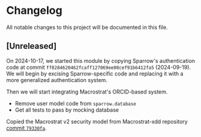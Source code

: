 # Changelog

All notable changes to this project will be documented in this file.

## [Unreleased]

On 2024-10-17, we started this module by copying Sparrow's authentication code
at commit `ff0284620462fcaff127069ee00cef91b6412fa5` (2024-09-19). We will
begin by excising Sparrow-specific code and replacing it with a more
generalized authentication system.

Then we will start integrating Macrostrat's ORCID-based system.

- Remove user model code from `sparrow.database`
- Get all tests to pass by mocking database

Copied the Macrostrat v2 security model from Macrostrat-xdd repository [commit
`79330fa`](https://github.com/UW-Macrostrat/macrostrat-xdd/commit/79d30fa3fe3be62ca80cedc69752d3825fabadbf).
